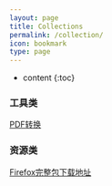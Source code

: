 ```yaml
---
layout: page
title: Collections
permalink: /collection/
icon: bookmark
type: page
---
```


* content
{:toc}

### 工具类
[PDF转换](https://pdfcandy.com/)

### 资源类
[Firefox完整包下载地址](https://www.mozilla.org/zh-CN/firefox/installer-help/?channel=release&installer_lang=zh-CN)
